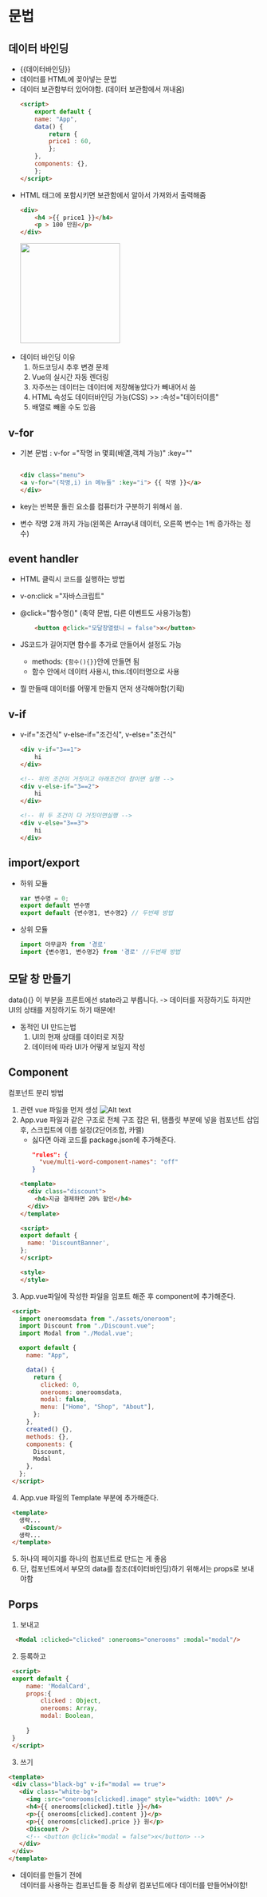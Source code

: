 
# 문법  
## 데이터 바인딩
  - {{데이터바인딩}}
  - 데이터를 HTML에 꽂아넣는 문법
  - 데이터 보관함부터 있어야함. (데이터 보관함에서 꺼내옴)
    ```html       
    <script>
        export default {
        name: "App",
        data() {
            return {
            price1 : 60,
            };
        },
        components: {},
        };
    </script>
    ```
  - HTML 태그에 포함시키면 보관함에서 알아서 가져와서 출력해줌
    ```html  
    <div>
        <h4 >{{ price1 }}</h4>
        <p > 100 만원</p>
    </div>
    ```
    <img src='./picture/데이터바인딩.png' width=200>
    <br>    <br>
  - 데이터 바인딩 이유
    1. 하드코딩시 추후 변경 문제
    2. Vue의 실시간 자동 렌더링
    3. 자주쓰는 데이터는 데이터에 저장해놓았다가 빼내어서 씀
    4. HTML 속성도 데이터바인딩 가능(CSS) >> :속성="데이터이름"
    5. 배열로 빼올 수도 있음
    
## v-for 
  - 기본 문법 : v-for ="작명 in 몇회(배열,객체 가능)" :key=""  

    ``` html  

    <div class="menu">
    <a v-for="(작명,i) in 메뉴들" :key="i"> {{ 작명 }}</a>
    </div>
    
    ```  

  - key는 반복문 돌린 요소를 컴퓨터가 구분하기 위해서 씀.
  - 변수 작명 2개 까지 가능(왼쪽은 Array내 데이터, 오른쪽 변수는 1씩 증가하는 정수)

## event handler
  - HTML 클릭시 코드를 실행하는 방법
  - v-on:click ="자바스크립트"
  - @click="함수명()" (축약 문법, 다른 이벤트도 사용가능함)
      ```html
          <button @click="모달창열렸니 = false">x</button>
      ```
  - JS코드가 길어지면 함수를 추가로 만들어서 설정도 가능
    - methods: `{함수(){}}`안에 만들면 됨
    - 함수 안에서 데이터 사용시, this.데이터명으로 사용<br>  


 - 뭘 만들때 데이터를 어떻게 만들지 먼저 생각해야함(기획)
## v-if
  - v-if="조건식" v-else-if="조건식", v-else="조건식"
    ```html
    <div v-if="3==1">
        hi
    </div>

    <!-- 위의 조건이 거짓이고 아래조건이 참이면 실행 -->
    <div v-else-if="3==2">
        hi
    </div>

    <!-- 위 두 조건이 다 거짓이면실행 -->
    <div v-else="3==3">
        hi
    </div> 
    
    ```
## import/export
  - 하위 모듈
    ```javascript
    var 변수명 = 0;
    export default 변수명  
    export default {변수명1, 변수명2} // 두번째 방법
    ```

  - 상위 모듈
    ```javascript
    import 아무글자 from '경로'
    import {변수명1, 변수명2} from '경로' //두번째 방법
    ```
  

## 모달 창 만들기
  data(){} 이 부분을 프론트에선 state라고 부릅니다. 
   -> 데이터를 저장하기도 하지만 UI의 상태를 저장하기도 하기 때문에!
  - 동적인 UI 만드는법
    1. UI의 현재 상태를 데이터로 저장
    2. 데이터에 따라 UI가 어떻게 보일지 작성 



## Component

컴포넌트 분리 방법
  1. 관련 vue 파일을 먼저 생성
  ![Alt text](./picture/component.png)
  2. App.vue 파일과 같은 구조로 전체 구조 잡은 뒤, 탬플릿 부분에 넣을 컴포넌트 삽입 후, 스크립트에 이름 설정(2단어조합, 카멜)
     - 싫다면 아래 코드를 package.json에 추가해준다.
        ```json
        "rules": {
          "vue/multi-word-component-names": "off"
        } 
        ``` 
      ```html
      <template>
        <div class="discount">
          <h4>지금 결제하면 20% 할인</h4>
        </div>
      </template>

      <script>
      export default {
        name: 'DiscountBanner',
      };
      </script>

      <style>
      </style>
      ```
  3. App.vue파일에 작성한 파일을 임포트 해준 후 component에 추가해준다.
   ```html
    <script>
      import oneroomsdata from "./assets/oneroom";
      import Discount from "./Discount.vue";
      import Modal from "./Modal.vue";

      export default {
        name: "App",

        data() {
          return {
            clicked: 0,
            onerooms: oneroomsdata,
            modal: false,
            menu: ["Home", "Shop", "About"],
          };
        },
        created() {},
        methods: {},
        components: {
          Discount,
          Modal
        },
      };
    </script>
   ```
  4. App.vue 파일의 Template 부분에 추가해준다.
   ```html
    <template>
      생략...
       <Discount/>
      생략...
    </template>
   ```
  5. 하나의 페이지를 하나의 컴포넌트로 만드는 게 좋음
  6. 단, 컴포넌트에서 부모의 data를 참조(데이터바인딩)하기 위해서는 props로 보내야함


## Porps

  1. 보내고
  ```html
    <Modal :clicked="clicked" :onerooms="onerooms" :modal="modal"/>
  ```
  2. 등록하고
   ```html
    <script>
    export default {
        name: 'ModalCard',
        props:{
            clicked : Object,
            onerooms: Array,
            modal: Boolean,
            
        }
    }
    </script>
   ```
  3. 쓰기
   ```html
  <template>
    <div class="black-bg" v-if="modal == true">
      <div class="white-bg">
        <img :src="onerooms[clicked].image" style="width: 100%" />
        <h4>{{ onerooms[clicked].title }}</h4>
        <p>{{ onerooms[clicked].content }}</p>
        <p>{{ onerooms[clicked].price }} 원</p>
        <Discount />
        <!-- <button @click="modal = false">x</button> -->
      </div>
    </div>
  </template>
   ```
   - 데이터를 만들기 전에  
    데이터를 사용하는 컴포넌트들 중 최상위 컴포넌트에다 데이터를 만들어놔야함!